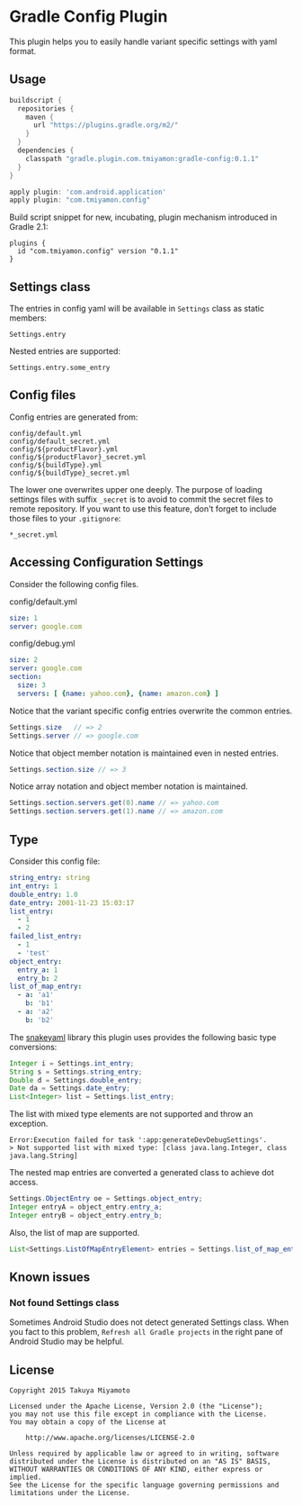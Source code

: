# Gradle Config Plugin

This plugin helps you to easily handle variant specific settings with yaml format.

## Usage

```groovy
buildscript {
  repositories {
    maven {
      url "https://plugins.gradle.org/m2/"
    }
  }
  dependencies {
    classpath "gradle.plugin.com.tmiyamon:gradle-config:0.1.1"
  }
}

apply plugin: 'com.android.application'
apply plugin: "com.tmiyamon.config"
```

Build script snippet for new, incubating, plugin mechanism introduced in Gradle 2.1:
```
plugins {
  id "com.tmiyamon.config" version "0.1.1"
}
```

## Settings class
The entries in config yaml will be available in ```Settings``` class as static members:

```
Settings.entry
```

Nested entries are supported:

```
Settings.entry.some_entry
```


## Config files

Config entries are generated from:

```
config/default.yml
config/default_secret.yml
config/${productFlavor}.yml
config/${productFlavor}_secret.yml
config/${buildType}.yml
config/${buildType}_secret.yml
```

The lower one overwrites upper one deeply. The purpose of loading settings files with suffix `_secret` is to avoid to commit the secret files to remote repository. If you want to use this feature, don't forget to include those files to your `.gitignore`:

```
*_secret.yml
```


## Accessing Configuration Settings

Consider the following config files.

config/default.yml

```yaml
size: 1
server: google.com
```

config/debug.yml

```yaml
size: 2
server: google.com
section:
  size: 3
  servers: [ {name: yahoo.com}, {name: amazon.com} ]
```

Notice that the variant specific config entries overwrite the common entries.

```java
Settings.size   // => 2
Settings.server // => google.com
```

Notice that object member notation is maintained even in nested entries.

```java
Settings.section.size // => 3
```

Notice array notation and object member notation is maintained.

```java
Settings.section.servers.get(0).name // => yahoo.com
Settings.section.servers.get(1).name // => amazon.com
```

## Type

Consider this config file:

```yaml
string_entry: string
int_entry: 1
double_entry: 1.0
date_entry: 2001-11-23 15:03:17
list_entry:
  - 1
  - 2
failed_list_entry:
  - 1
  - 'test'
object_entry:
  entry_a: 1
  entry_b: 2
list_of_map_entry:
  - a: 'a1'
    b: 'b1'
  - a: 'a2'
    b: 'b2'
```

The [snakeyaml](https://bitbucket.org/asomov/snakeyaml) library this plugin uses provides the following basic type conversions:

```java
Integer i = Settings.int_entry;
String s = Settings.string_entry;
Double d = Settings.double_entry;
Date da = Settings.date_entry;
List<Integer> list = Settings.list_entry;
```

The list with mixed type elements are not supported and throw an exception.

```
Error:Execution failed for task ':app:generateDevDebugSettings'.
> Not supported list with mixed type: [class java.lang.Integer, class java.lang.String]
```

The nested map entries are converted a generated class to achieve dot access.

```java
Settings.ObjectEntry oe = Settings.object_entry;
Integer entryA = object_entry.entry_a;
Integer entryB = object_entry.entry_b;
```

Also, the list of map are supported.

```java
List<Settings.ListOfMapEntryElement> entries = Settings.list_of_map_entry;
```

## Known issues

### Not found Settings class

Sometimes Android Studio does not detect generated Settings class. When you fact to this problem, `Refresh all Gradle projects` in the right pane of Android Studio may be helpful.

## License
```
Copyright 2015 Takuya Miyamoto

Licensed under the Apache License, Version 2.0 (the "License");
you may not use this file except in compliance with the License.
You may obtain a copy of the License at

    http://www.apache.org/licenses/LICENSE-2.0

Unless required by applicable law or agreed to in writing, software
distributed under the License is distributed on an "AS IS" BASIS,
WITHOUT WARRANTIES OR CONDITIONS OF ANY KIND, either express or implied.
See the License for the specific language governing permissions and
limitations under the License.
```
